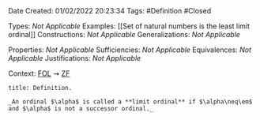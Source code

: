 <br />
<br />

Date Created: 01/02/2022 20:23:34
Tags: #Definition #Closed 

Types: _Not Applicable_
Examples: [[Set of natural numbers is the least limit ordinal]]
Constructions: _Not Applicable_
Generalizations: _Not Applicable_

Properties: _Not Applicable_
Sufficiencies: _Not Applicable_
Equivalences: _Not Applicable_
Justifications: _Not Applicable_

Context: [$\textrm{FOL}$](obsidian://open?file=First%20Order%20Logic)$\,\,\rightsquigarrow\,\,$[$\textrm{ZF}$](obsidian://open?file=Zermelo-Fraenkel%20Set%20Theory)

``` ad-Definition
title: Definition.

_An ordinal $\alpha$ is called a **limit ordinal** if $\alpha\neq\em$ and $\alpha$ is not a successor ordinal._

```
